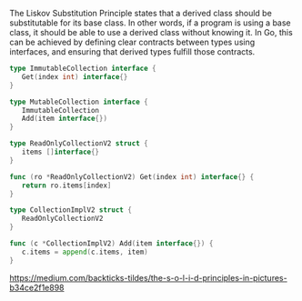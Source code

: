 The Liskov Substitution Principle states that a derived class should be substitutable for 
its base class. In other words, if a program is using a base class, it should be able to use a derived 
class without knowing it. In Go, this can be achieved by defining clear contracts between types using interfaces, 
and ensuring that derived types fulfill those contracts.

```Go
type ImmutableCollection interface {
   Get(index int) interface{}
}

type MutableCollection interface {
   ImmutableCollection
   Add(item interface{})
}

type ReadOnlyCollectionV2 struct {
   items []interface{}
}

func (ro *ReadOnlyCollectionV2) Get(index int) interface{} {
   return ro.items[index]
}

type CollectionImplV2 struct {
   ReadOnlyCollectionV2
}

func (c *CollectionImplV2) Add(item interface{}) {
   c.items = append(c.items, item)
}

```

https://medium.com/backticks-tildes/the-s-o-l-i-d-principles-in-pictures-b34ce2f1e898
